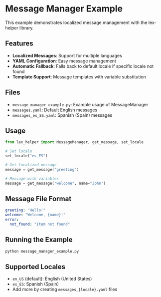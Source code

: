 # Message Manager Example

This example demonstrates localized message management with the lex-helper library.

## Features

- **Localized Messages**: Support for multiple languages
- **YAML Configuration**: Easy message management
- **Automatic Fallback**: Falls back to default locale if specific locale not found
- **Template Support**: Message templates with variable substitution

## Files

- `message_manager_example.py`: Example usage of MessageManager
- `messages.yaml`: Default English messages
- `messages_es_ES.yaml`: Spanish (Spain) messages

## Usage

```python
from lex_helper import MessageManager, get_message, set_locale

# Set locale
set_locale("es_ES")

# Get localized message
message = get_message("greeting")

# Message with variables
message = get_message("welcome", name="John")
```

## Message File Format

```yaml
greeting: "Hello!"
welcome: "Welcome, {name}!"
error:
  not_found: "Item not found"
```

## Running the Example

```bash
python message_manager_example.py
```

## Supported Locales

- `en_US` (default): English (United States)
- `es_ES`: Spanish (Spain)
- Add more by creating `messages_{locale}.yaml` files